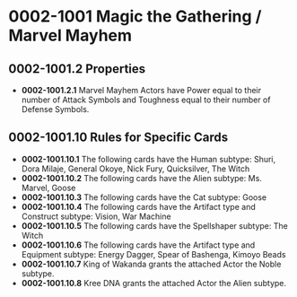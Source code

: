 # 0002-1001 Magic the Gathering / Marvel Mayhem

## 0002-1001.2 Properties
* **0002-1001.2.1** Marvel Mayhem Actors have Power equal to their number of Attack Symbols and Toughness equal to their number of Defense Symbols.

## 0002-1001.10 Rules for Specific Cards
* **0002-1001.10.1** The following cards have the Human subtype: Shuri, Dora Milaje, General Okoye, Nick Fury, Quicksilver, The Witch
* **0002-1001.10.2** The following cards have the Alien subtype: Ms. Marvel, Goose
* **0002-1001.10.3** The following cards have the Cat subtype: Goose
* **0002-1001.10.4** The following cards have the Artifact type and Construct subtype: Vision, War Machine
* **0002-1001.10.5** The following cards have the Spellshaper subtype: The Witch
* **0002-1001.10.6** The following cards have the Artifact type and Equipment subtype: Energy Dagger, Spear of Bashenga, Kimoyo Beads
* **0002-1001.10.7** King of Wakanda grants the attached Actor the Noble subtype.
* **0002-1001.10.8** Kree DNA grants the attached Actor the Alien subtype.

